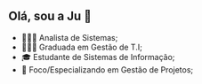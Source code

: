 ## Olá, sou a Ju 👋

- 👩🏽‍💻 Analista de Sistemas;
- 👩🏽‍🎓 Graduada em Gestão de T.I; 
- 🎓 Estudante de Sistemas de Informação;
- 📖 Foco/Especializando em Gestão de Projetos;
